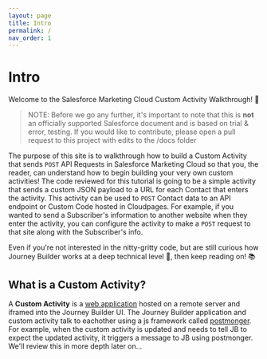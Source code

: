```yaml
---
layout: page
title: Intro
permalink: /
nav_order: 1
---
```


# Intro
Welcome to the Salesforce Marketing Cloud Custom Activity Walkthrough! 🎉  

> NOTE: Before we go any further, it's important to note that this is __not__ an officially supported Salesforce document and is based on trial & error, testing. If you would like to contribute, please open a pull request to this project with edits to the /docs folder

The purpose of this site is to walkthrough how to build a Custom Activity that sends `POST` API Requests in Salesforce Marketing Cloud so that you, the reader, can understand how to begin building your very own custom activities! The code reviewed for this tutorial is going to be a simple activity that sends a custom JSON payload to a URL for each Contact that enters the activity. This activity can be used to `POST` Contact data to an API endpoint or Custom Code hosted in Cloudpages. For example, if you wanted to send a Subscriber's information to another website when they enter the activity, you can configure the activity to make a ```POST``` request to that site along with the Subscriber's info.

Even if you're not interested in the nitty-gritty code, but are still curious how Journey Builder works at a deep technical level 🚧, then keep reading on! 📚   

## What is a Custom Activity?
A __Custom Activity__ is a [web application](https://en.wikipedia.org/wiki/Web_application) hosted on a remote server and iframed into the Journey Builder UI. The Journey Builder application and custom activity talk to eachother using a js framework called [postmonger](https://developer.salesforce.com/docs/marketing/marketing-cloud/guide/using-postmonger.html). For example, when the custom activity is updated and needs to tell JB to expect the updated activity, it triggers a message to JB using postmonger. We'll review this in more depth later on...













